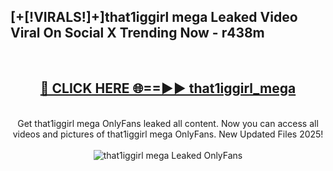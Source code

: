 <h2>[+[!VIRALS!]+]that1iggirl mega Leaked Video Viral On Social X Trending Now - r438m</h2>
<br>
<div align="center">
<h2><a href="https://libra.edu.pl?that1iggirl_mega" rel="nofollow">🔴 CLICK HERE 🌐==►► that1iggirl_mega</a></h2>
<br>
Get that1iggirl mega OnlyFans leaked all content. Now you can access all videos and pictures of that1iggirl mega OnlyFans. New Updated Files 2025!
<br>
<br>
<a href="https://libra.edu.pl?that1iggirl_mega" rel="nofollow" data-target="animated-image.originalLink"><img src="https://i.ibb.co.com/WyWwxjT/player-gif2.gif" alt="that1iggirl mega Leaked OnlyFans" style="max-width: 100%; display: inline-block;" data-target="animated-image.originalImage"></a>
</div>
<br>